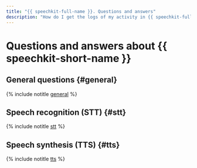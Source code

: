 ```yaml
---
title: "{{ speechkit-full-name }}. Questions and answers"
description: "How do I get the logs of my activity in {{ speechkit-full-name }}? Find the answer to this question and others in this article."
---
```


# Questions and answers about {{ speechkit-short-name }}

## General questions {#general}

{% include notitle [general](../../_qa/speechkit/general.md) %}

## Speech recognition (STT) {#stt}

{% include notitle [stt](../../_qa/speechkit/stt.md) %}

## Speech synthesis (TTS) {#tts}

{% include notitle [tts](../../_qa/speechkit/tts.md) %}
